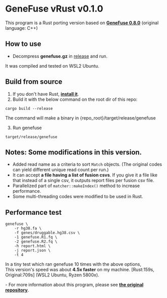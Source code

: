 # GeneFuse vRust v0.1.0
This program is a Rust porting version based on [**GeneFuse 0.8.0**](https://github.com/OpenGene/GeneFuse) (original language: C++)


## How to use
- Decompress **genefuse.gz** in [release](https://github.com/Crispy13/GeneFuseRust/releases) and run.  
  
It was compiled and tested on WSL2 Ubuntu.

## Build from source
1. If you don't have Rust, [**install it**](https://www.rust-lang.org/learn/get-started).  
2. Build it with the below command on the root dir of this repo:
```
cargo build --release
```
The command will make a binary in {repo_root}/target/release/genefuse

3. Run genefuse
```
target/release/genefuse
```

## Notes: Some modifications in this version.
- Added read name as a criteria to sort `Match` objects. (The original codes can yield different unique read count per run.)
- It can accept **a file having a list of fusion csvs**. If you give it a file like that instead of a single csv, it outputs report files per fusion csv file.
- Parallelized part of `matcher::makeIndex()` method to increase performance.
- Some multi-threading codes were modified to be used in Rust.

## Performance test
```
genefuse \
    -r hg38.fa \
    -f genes/druggable.hg38.csv \
    -1 genefuse.R1.fq \
    -2 genefuse.R2.fq \
    -h report.html \
    -j report.json \
    -t 4
```
In a tiny test which ran genefuse 10 times with the above options,  
This version's speed was about **4.5x faster** on my machine. \[Rust:159s, Original:709s\] (WSL2 Ubuntu, Ryzen 5800x).


\- For more information about this program, please see [**the original repository**](https://github.com/OpenGene/GeneFuse).




